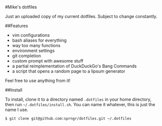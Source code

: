 #Mike's dotfiles

Just an uploaded copy of my current dotfiles. Subject to change constantly.

##Features
* vim configurations
* bash aliases for everything
* way too many functions
* environment settings
* git completion
* custom prompt with awesome stuff
* a partial reimplementation of DuckDuckGo's Bang Commands
* a script that opens a random page to a lipsum generator


Feel free to use anything from it!

##Install

To install, clone it to a directory named `.dotfiles` in your home directory, then run `~/.dotfiles/install.sh`.
You can name it whatever, this is just the name I use.

```bash
$ git clone git@github.com:sprngr/dotfiles.git ~/.dotfiles
```

